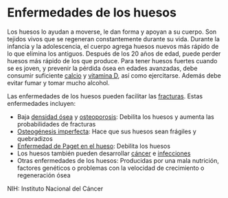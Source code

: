 Enfermedades de los huesos
==========================


Los huesos lo ayudan a moverse, le dan forma y apoyan a su cuerpo. Son tejidos vivos que se regeneran constantemente durante su vida. Durante la infancia y la adolescencia, el cuerpo agrega huesos nuevos más rápido de lo que elimina los antiguos. Después de los 20 años de edad, puede perder huesos más rápido de los que produce. Para tener huesos fuertes cuando se es joven, y prevenir la pérdida ósea en edades avanzadas, debe consumir suficiente [calcio](https://medlineplus.gov/spanish/calcium.html) y [vitamina D](https://medlineplus.gov/spanish/vitamind.html), así como ejercitarse. Además debe evitar fumar y tomar mucho alcohol. 


Las enfermedades de los huesos pueden facilitar las [fracturas](https://medlineplus.gov/spanish/fractures.html). Estas enfermedades incluyen:


* Baja [densidad ósea](https://medlineplus.gov/spanish/bonedensity.html) y [osteoporosis](https://medlineplus.gov/spanish/osteoporosis.html): Debilita los huesos y aumenta las probabilidades de fracturas
* [Osteogénesis imperfecta](https://medlineplus.gov/spanish/osteogenesisimperfecta.html): Hace que sus huesos sean frágiles y quebradizos
* [Enfermedad de Paget en el hueso](https://medlineplus.gov/spanish/pagetsdiseaseofbone.html): Debilita los huesos
* Los huesos también pueden desarrollar [cáncer](https://medlineplus.gov/spanish/bonecancer.html) e [infecciones](https://medlineplus.gov/spanish/boneinfections.html)
* Otras enfermedades de los huesos: Producidas por una mala nutrición, factores genéticos o problemas con la velocidad de crecimiento o regeneración ósea


NIH: Instituto Nacional del Cáncer

